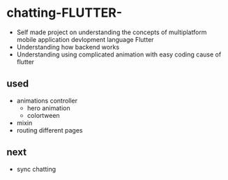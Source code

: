 # chatting-FLUTTER-

- Self made project on understanding the   concepts of multiplatform mobile    application devlopment language Flutter
- Understanding how backend works
- Understanding using complicated animation   with easy coding cause of flutter 

## used
- animations controller
	- hero animation
	- colortween
- mixin
- routing different pages
## next 
- sync chatting  
 
